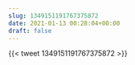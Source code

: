 ```yaml
---
slug: 1349151191767375872
date: 2021-01-13 00:28:04+00:00
draft: false
---
```


{{< tweet 1349151191767375872 >}}
